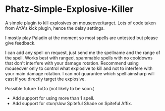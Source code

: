 # Phatz-Simple-Explosive-Killer
A simple plugin to kill explosives on mouseover/target.
Lots of code taken from AYA's kick plugin, hence the delay settings.

I mostly play Paladin at the moment so most spells are untested but please give feedback.

I can add any spell on request, just send me the spellname and the range of the spell.
Works best with ranged, spammable spells with no cooldowns that don't interfere with your damage rotation.
Recommend using mouseover only to control what explosive to kill and not to interfere with your main damage rotation. I can not guarantee which spell aimsharp will cast if you directly target the explosive.


Possible future ToDo (not likely to be soon.)
- Add support for using more than 1 spell.
- Add support for stun/slow Spiteful Shade on Spiteful Affix.
